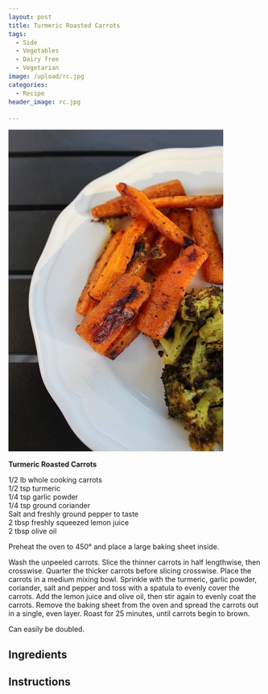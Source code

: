 ```yaml
---
layout: post
title: Turmeric Roasted Carrots
tags:
  - Side
  - Vegetables
  - Dairy free
  - Vegetarian
image: /upload/rc.jpg
categories:
  - Recipe
header_image: rc.jpg

---
```


![Image of Turmeric Roasted Carrots.](/upload/rc.jpg)

**Turmeric Roasted Carrots**  
  
1/2 lb whole cooking carrots  
1/2 tsp turmeric  
1/4 tsp garlic powder  
1/4 tsp ground coriander  
Salt and freshly ground pepper to taste  
2 tbsp freshly squeezed lemon juice  
2 tbsp olive oil  
  
Preheat the oven to 450° and place a large baking sheet inside.  
  
Wash the unpeeled carrots. Slice the thinner carrots in half lengthwise, then crosswise. Quarter the thicker carrots before slicing crosswise. Place the carrots in a medium mixing bowl. Sprinkle with the turmeric, garlic powder, coriander, salt and pepper and toss with a spatula to evenly cover the carrots. Add the lemon juice and olive oil, then stir again to evenly coat the carrots. Remove the baking sheet from the oven and spread the carrots out in a single, even layer. Roast for 25 minutes, until carrots begin to brown.  
  
Can easily be doubled.

## Ingredients



## Instructions







